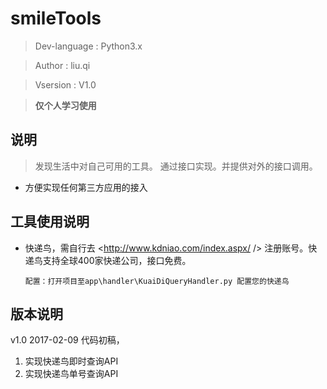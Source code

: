 # smileTools

> Dev-language : Python3.x 

> Author : liu.qi

> Vsersion : V1.0

> **仅个人学习使用**

## 说明

> 发现生活中对自己可用的工具。 通过接口实现。并提供对外的接口调用。

* 方便实现任何第三方应用的接入

## 工具使用说明

* 快递鸟，需自行去 <http://www.kdniao.com/index.aspx/ /> 注册账号。快递鸟支持全球400家快递公司，接口免费。

    ```
    配置：打开项目至app\handler\KuaiDiQueryHandler.py 配置您的快递鸟

    ```


## 版本说明
v1.0 2017-02-09 代码初稿，

1. 实现快递鸟即时查询API
2. 实现快递鸟单号查询API


